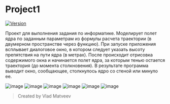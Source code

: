 # Project1
[![Version](https://img.shields.io/badge/version-1.0-green.svg)](https://github.com/Leucist/Project1)

Проект для выполнения задания по информатике. Моделирует полет ядра по заданным параметрам из формулы расчета траектории (в двумерном пространстве через функцию).
При запуске приложения всплывает диалоговое окно, в котором следует указать высоту препятствия на пути ядра (в метрах). После происходит отрисовка содержимого окна и начинается полет ядра, за которым тенью остается траектория (до момента столкновения). В результате программа выводит окно, сообщающее, столкнулось ядро со стеной или минуло ее.

![image](https://user-images.githubusercontent.com/65130251/124353393-f7348800-dc0e-11eb-8209-75781fe9eea5.png)
![image](https://user-images.githubusercontent.com/65130251/124353405-04517700-dc0f-11eb-9327-35eed713f29c.png)
![image](https://user-images.githubusercontent.com/65130251/124353409-07e4fe00-dc0f-11eb-8779-cb5a448fc41d.png)
![image](https://user-images.githubusercontent.com/65130251/124353413-0c111b80-dc0f-11eb-8316-74ec9fecac51.png)
![image](https://user-images.githubusercontent.com/65130251/124353416-10d5cf80-dc0f-11eb-837f-91c361b57bf6.png)
![image](https://user-images.githubusercontent.com/65130251/124353420-16cbb080-dc0f-11eb-9462-416ac104c022.png)


> Created by Vlad Matveev
